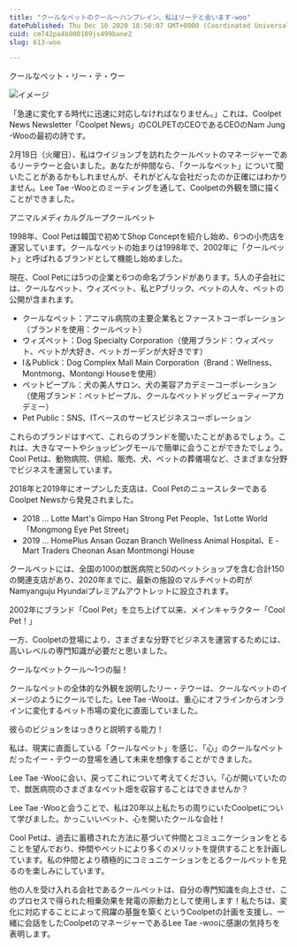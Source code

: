 ```yaml
---
title: "クールなペットのクール〜ハンブレイン、私はリーテと会います-woo"
datePublished: Thu Dec 10 2020 18:50:07 GMT+0000 (Coordinated Universal Time)
cuid: cm742pa4b000109js499bane2
slug: 613-woo

---
```



クールなペット・リー・テ・ウー

![イメージ](https://cdn.hashnode.com/res/hashnode/image/upload/v1739495487173/a35ec2b5-6694-4669-9274-6627d62ab276.jpeg)

「急速に変化する時代に迅速に対応しなければなりません。」これは、Coolpet News Newsletter「Coolpet News」のCOLPETのCEOであるCEOのNam Jung -Wooの最初の詩です。

2月18日（火曜日）、私はウイジョンブを訪れたクールペットのマネージャーであるリーテウーと会いました。あなたが仲間なら、「クールなペット」について聞いたことがあるかもしれませんが、それがどんな会社だったのか正確にはわかりません。Lee Tae -Wooとのミーティングを通して、Coolpetの外観を頭に描くことができました。

アニマルメディカルグループクールペット

1998年、Cool Petは韓国で初めてShop Conceptを紹介し始め、6つの小売店を運営しています。クールなペットの始まりは1998年で、2002年に「クールペット」と呼ばれるブランドとして機能し始めました。

現在、Cool Petには5つの企業と6つの命名ブランドがあります。5人の子会社には、クールなペット、ウィズペット、私とPブリック、ペットの人々、ペットの公開が含まれます。

- クールなペット：アニマル病院の主要企業名とファーストコーポレーション（ブランドを使用：クールペット）
- ウィズペット：Dog Specialty Corporation（使用ブランド：ウィズペット、ペットが大好き、ペットガーデンが大好きです）
- I＆Publick：Dog Complex Mall Main Corporation（Brand：Wellness、Montmong、Montongi Houseを使用）
- ペットピープル：犬の美人サロン、犬の美容アカデミーコーポレーション（使用ブランド：ペットピープル、クールなペットドッグビューティーアカデミー）
- Pet Public：SNS、ITベースのサービスビジネスコーポレーション

これらのブランドはすべて、これらのブランドを聞いたことがあるでしょう。これは、大きなマートやショッピングモールで簡単に会うことができたでしょう。Cool Petは、動物病院、供給、販売、犬、ペットの葬儀場など、さまざまな分野でビジネスを運営しています。

2018年と2019年にオープンした支店は、Cool PetのニュースレターであるCoolpet Newsから発見されました。

- 2018 ... Lotte Mart's Gimpo Han Strong Pet People、1st Lotte World「Mongmong Eye Pet Street」
- 2019 ... HomePlus Ansan Gozan Branch Wellness Animal Hospital、E -Mart Traders Cheonan Asan Montmongi House

クールペットには、全国の100の獣医病院と50のペットショップを含む合計150の関連支店があり、2020年までに、最新の施設のマルチペットの町がNamyanguju Hyundaiプレミアムアウトレットに設立されます。

2002年にブランド「Cool Pet」を立ち上げて以来、メインキャラクター「Cool Pet！」

一方、Coolpetの登場により、さまざまな分野でビジネスを運営するためには、高いレベルの専門知識が必要だと思いました。

クールなペットクール〜1つの脳！

クールなペットの全体的な外観を説明したリー・テウーは、クールなペットのイメージのようにクールでした。Lee Tae -Wooは、重心にオフラインからオンラインに変化するペット市場の変化に直面していました。

彼らのビジョンをはっきりと説明する能力！

私は、現実に直面している「クールなペット」を感じ、「心」のクールなペットだったイー・テウーの登場を通して未来を想像することができました。

Lee Tae -Wooに会い、戻ってこれについて考えてください。「心が開いていたので、獣医病院のさまざまなペット畑を収容することはできませんか？

Lee Tae -Wooと会うことで、私は20年以上私たちの周りにいたCoolpetについて学びました。かっこいいペット、心を開いたクールな会社！

Cool Petは、過去に蓄積された方法に基づいて仲間とコミュニケーションをとることを望んでおり、仲間やペットにより多くのメリットを提供することを計画しています。私の仲間とより積極的にコミュニケーションをとるクールペットを見るのを楽しみにしています。

他の人を受け入れる会社であるクールペットは、自分の専門知識を向上させ、このプロセスで得られた相乗効果を発電の原動力として使用します！私たちは、変化に対応することによって飛躍の基盤を築くというCoolpetの計画を支援し、一緒に会話をしたCoolpetのマネージャーであるLee Tae -wooに感謝の気持ちを表明します。